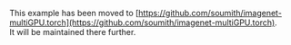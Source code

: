 This example has been moved to [https://github.com/soumith/imagenet-multiGPU.torch](https://github.com/soumith/imagenet-multiGPU.torch).  
It will be maintained there further.
